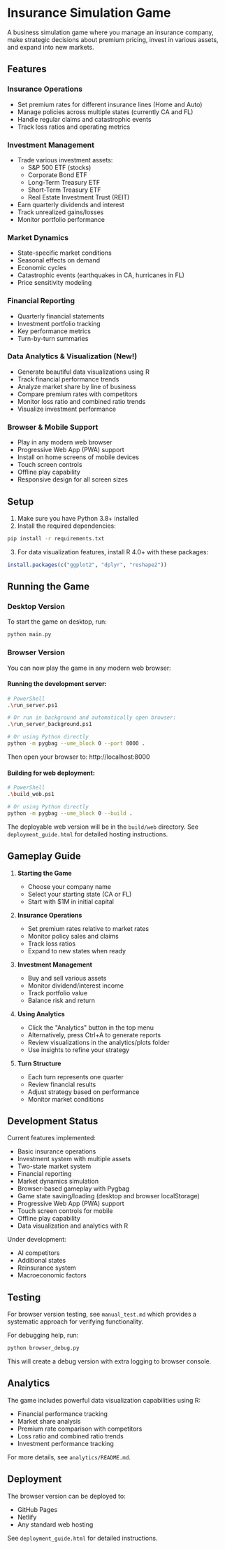 # Insurance Simulation Game

A business simulation game where you manage an insurance company, make strategic decisions about premium pricing, invest in various assets, and expand into new markets.

## Features

### Insurance Operations
- Set premium rates for different insurance lines (Home and Auto)
- Manage policies across multiple states (currently CA and FL)
- Handle regular claims and catastrophic events
- Track loss ratios and operating metrics

### Investment Management
- Trade various investment assets:
  - S&P 500 ETF (stocks)
  - Corporate Bond ETF
  - Long-Term Treasury ETF
  - Short-Term Treasury ETF
  - Real Estate Investment Trust (REIT)
- Earn quarterly dividends and interest
- Track unrealized gains/losses
- Monitor portfolio performance

### Market Dynamics
- State-specific market conditions
- Seasonal effects on demand
- Economic cycles
- Catastrophic events (earthquakes in CA, hurricanes in FL)
- Price sensitivity modeling

### Financial Reporting
- Quarterly financial statements
- Investment portfolio tracking
- Key performance metrics
- Turn-by-turn summaries

### Data Analytics & Visualization (New!)
- Generate beautiful data visualizations using R
- Track financial performance trends
- Analyze market share by line of business
- Compare premium rates with competitors
- Monitor loss ratio and combined ratio trends
- Visualize investment performance

### Browser & Mobile Support
- Play in any modern web browser
- Progressive Web App (PWA) support
- Install on home screens of mobile devices
- Touch screen controls
- Offline play capability
- Responsive design for all screen sizes

## Setup

1. Make sure you have Python 3.8+ installed
2. Install the required dependencies:
```bash
pip install -r requirements.txt
```
3. For data visualization features, install R 4.0+ with these packages:
```R
install.packages(c("ggplot2", "dplyr", "reshape2"))
```

## Running the Game

### Desktop Version
To start the game on desktop, run:
```bash
python main.py
```

### Browser Version
You can now play the game in any modern web browser:

#### Running the development server:
```bash
# PowerShell
.\run_server.ps1

# Or run in background and automatically open browser:
.\run_server_background.ps1

# Or using Python directly
python -m pygbag --ume_block 0 --port 8000 .
```

Then open your browser to: http://localhost:8000

#### Building for web deployment:
```bash
# PowerShell
.\build_web.ps1

# Or using Python directly
python -m pygbag --ume_block 0 --build .
```

The deployable web version will be in the `build/web` directory. See `deployment_guide.html` for detailed hosting instructions.

## Gameplay Guide

1. **Starting the Game**
   - Choose your company name
   - Select your starting state (CA or FL)
   - Start with $1M in initial capital

2. **Insurance Operations**
   - Set premium rates relative to market rates
   - Monitor policy sales and claims
   - Track loss ratios
   - Expand to new states when ready

3. **Investment Management**
   - Buy and sell various assets
   - Monitor dividend/interest income
   - Track portfolio value
   - Balance risk and return

4. **Using Analytics**
   - Click the "Analytics" button in the top menu
   - Alternatively, press Ctrl+A to generate reports
   - Review visualizations in the analytics/plots folder
   - Use insights to refine your strategy

5. **Turn Structure**
   - Each turn represents one quarter
   - Review financial results
   - Adjust strategy based on performance
   - Monitor market conditions

## Development Status

Current features implemented:
- Basic insurance operations
- Investment system with multiple assets
- Two-state market system
- Financial reporting
- Market dynamics simulation
- Browser-based gameplay with Pygbag
- Game state saving/loading (desktop and browser localStorage)
- Progressive Web App (PWA) support
- Touch screen controls for mobile
- Offline play capability
- Data visualization and analytics with R

Under development:
- AI competitors
- Additional states
- Reinsurance system
- Macroeconomic factors

## Testing

For browser version testing, see `manual_test.md` which provides a systematic approach for verifying functionality.

For debugging help, run:
```bash
python browser_debug.py
```
This will create a debug version with extra logging to browser console.

## Analytics

The game includes powerful data visualization capabilities using R:

- Financial performance tracking
- Market share analysis
- Premium rate comparison with competitors
- Loss ratio and combined ratio trends
- Investment performance tracking

For more details, see `analytics/README.md`.

## Deployment

The browser version can be deployed to:
- GitHub Pages
- Netlify
- Any standard web hosting

See `deployment_guide.html` for detailed instructions. 